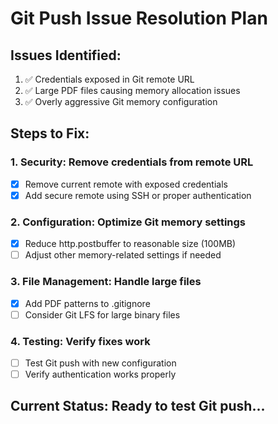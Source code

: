 # Git Push Issue Resolution Plan

## Issues Identified:
1. ✅ Credentials exposed in Git remote URL
2. ✅ Large PDF files causing memory allocation issues
3. ✅ Overly aggressive Git memory configuration

## Steps to Fix:

### 1. Security: Remove credentials from remote URL
- [x] Remove current remote with exposed credentials
- [x] Add secure remote using SSH or proper authentication

### 2. Configuration: Optimize Git memory settings
- [x] Reduce http.postbuffer to reasonable size (100MB)
- [ ] Adjust other memory-related settings if needed

### 3. File Management: Handle large files
- [x] Add PDF patterns to .gitignore
- [ ] Consider Git LFS for large binary files

### 4. Testing: Verify fixes work
- [ ] Test Git push with new configuration
- [ ] Verify authentication works properly

## Current Status: Ready to test Git push...
